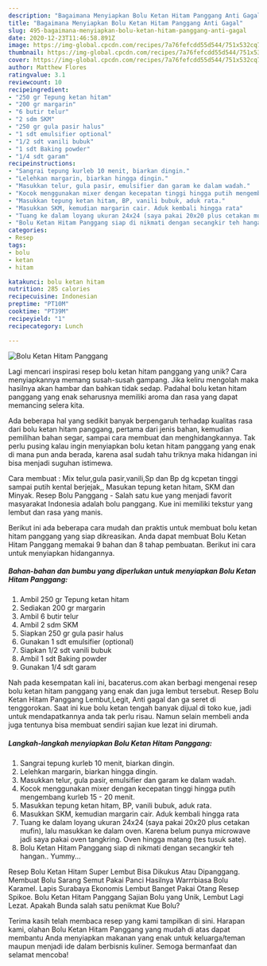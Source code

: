 ```yaml
---
description: "Bagaimana Menyiapkan Bolu Ketan Hitam Panggang Anti Gagal"
title: "Bagaimana Menyiapkan Bolu Ketan Hitam Panggang Anti Gagal"
slug: 495-bagaimana-menyiapkan-bolu-ketan-hitam-panggang-anti-gagal
date: 2020-12-23T11:46:58.891Z
image: https://img-global.cpcdn.com/recipes/7a76fefcdd55d544/751x532cq70/bolu-ketan-hitam-panggang-foto-resep-utama.jpg
thumbnail: https://img-global.cpcdn.com/recipes/7a76fefcdd55d544/751x532cq70/bolu-ketan-hitam-panggang-foto-resep-utama.jpg
cover: https://img-global.cpcdn.com/recipes/7a76fefcdd55d544/751x532cq70/bolu-ketan-hitam-panggang-foto-resep-utama.jpg
author: Matthew Flores
ratingvalue: 3.1
reviewcount: 10
recipeingredient:
- "250 gr Tepung ketan hitam"
- "200 gr margarin"
- "6 butir telur"
- "2 sdm SKM"
- "250 gr gula pasir halus"
- "1 sdt emulsifier optional"
- "1/2 sdt vanili bubuk"
- "1 sdt Baking powder"
- "1/4 sdt garam"
recipeinstructions:
- "Sangrai tepung kurleb 10 menit, biarkan dingin."
- "Lelehkan margarin, biarkan hingga dingin."
- "Masukkan telur, gula pasir, emulsifier dan garam ke dalam wadah."
- "Kocok menggunakan mixer dengan kecepatan tinggi hingga putih mengembang kurleb 15 - 20 menit."
- "Masukkan tepung ketan hitam, BP, vanili bubuk, aduk rata."
- "Masukkan SKM, kemudian margarin cair. Aduk kembali hingga rata"
- "Tuang ke dalam loyang ukuran 24x24 (saya pakai 20x20 plus cetakan mufin), lalu masukkan ke dalam oven. Karena belum punya microwave jadi saya pakai oven tangkring. Oven hingga matang (tes tusuk sate)."
- "Bolu Ketan Hitam Panggang siap di nikmati dengan secangkir teh hangan.. Yummy..."
categories:
- Resep
tags:
- bolu
- ketan
- hitam

katakunci: bolu ketan hitam 
nutrition: 285 calories
recipecuisine: Indonesian
preptime: "PT10M"
cooktime: "PT39M"
recipeyield: "1"
recipecategory: Lunch

---
```



![Bolu Ketan Hitam Panggang](https://img-global.cpcdn.com/recipes/7a76fefcdd55d544/751x532cq70/bolu-ketan-hitam-panggang-foto-resep-utama.jpg)

Lagi mencari inspirasi resep bolu ketan hitam panggang yang unik? Cara menyiapkannya memang susah-susah gampang. Jika keliru mengolah maka hasilnya akan hambar dan bahkan tidak sedap. Padahal bolu ketan hitam panggang yang enak seharusnya memiliki aroma dan rasa yang dapat memancing selera kita.

Ada beberapa hal yang sedikit banyak berpengaruh terhadap kualitas rasa dari bolu ketan hitam panggang, pertama dari jenis bahan, kemudian pemilihan bahan segar, sampai cara membuat dan menghidangkannya. Tak perlu pusing kalau ingin menyiapkan bolu ketan hitam panggang yang enak di mana pun anda berada, karena asal sudah tahu triknya maka hidangan ini bisa menjadi suguhan istimewa.

Cara membuat : Mix telur,gula pasir,vanili,Sp dan Bp dg kcpetan tinggi sampai putih kental berjejak,, Masukan tepung ketan hitam, SKM dan Minyak. Resep Bolu Panggang - Salah satu kue yang menjadi favorit masyarakat Indonesia adalah bolu panggang. Kue ini memiliki tekstur yang lembut dan rasa yang manis.


Berikut ini ada beberapa cara mudah dan praktis untuk membuat bolu ketan hitam panggang yang siap dikreasikan. Anda dapat membuat Bolu Ketan Hitam Panggang memakai 9 bahan dan 8 tahap pembuatan. Berikut ini cara untuk menyiapkan hidangannya.

<!--inarticleads1-->

##### Bahan-bahan dan bumbu yang diperlukan untuk menyiapkan Bolu Ketan Hitam Panggang:

1. Ambil 250 gr Tepung ketan hitam
1. Sediakan 200 gr margarin
1. Ambil 6 butir telur
1. Ambil 2 sdm SKM
1. Siapkan 250 gr gula pasir halus
1. Gunakan 1 sdt emulsifier (optional)
1. Siapkan 1/2 sdt vanili bubuk
1. Ambil 1 sdt Baking powder
1. Gunakan 1/4 sdt garam


Nah pada kesempatan kali ini, bacaterus.com akan berbagi mengenai resep bolu ketan hitam panggang yang enak dan juga lembut tersebut. Resep Bolu Ketan Hitam Panggang Lembut,Legit, Anti gagal dan ga seret di tenggorokan. Saat ini kue bolu ketan tengah banyak dijual di toko kue, jadi untuk mendapatkannya anda tak perlu risau. Namun selain membeli anda juga tentunya bisa membuat sendiri sajian kue lezat ini dirumah. 

<!--inarticleads2-->

##### Langkah-langkah menyiapkan Bolu Ketan Hitam Panggang:

1. Sangrai tepung kurleb 10 menit, biarkan dingin.
1. Lelehkan margarin, biarkan hingga dingin.
1. Masukkan telur, gula pasir, emulsifier dan garam ke dalam wadah.
1. Kocok menggunakan mixer dengan kecepatan tinggi hingga putih mengembang kurleb 15 - 20 menit.
1. Masukkan tepung ketan hitam, BP, vanili bubuk, aduk rata.
1. Masukkan SKM, kemudian margarin cair. Aduk kembali hingga rata
1. Tuang ke dalam loyang ukuran 24x24 (saya pakai 20x20 plus cetakan mufin), lalu masukkan ke dalam oven. Karena belum punya microwave jadi saya pakai oven tangkring. Oven hingga matang (tes tusuk sate).
1. Bolu Ketan Hitam Panggang siap di nikmati dengan secangkir teh hangan.. Yummy...


Resep Bolu Ketan Hitam Super Lembut Bisa Dikukus Atau Dipanggang. Membuat Bolu Sarang Semut Pakai Panci Hasilnya Warrrbiasa Bolu Karamel. Lapis Surabaya Ekonomis Lembut Banget Pakai Otang Resep Spikoe. Bolu Ketan Hitam Panggang Sajian Bolu yang Unik, Lembut Lagi Lezat. Apakah Bunda salah satu penikmat Kue Bolu? 

Terima kasih telah membaca resep yang kami tampilkan di sini. Harapan kami, olahan Bolu Ketan Hitam Panggang yang mudah di atas dapat membantu Anda menyiapkan makanan yang enak untuk keluarga/teman maupun menjadi ide dalam berbisnis kuliner. Semoga bermanfaat dan selamat mencoba!
